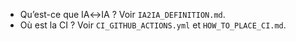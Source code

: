 - Qu’est-ce que IA↔IA ? Voir `IA2IA_DEFINITION.md`.
- Où est la CI ? Voir `CI_GITHUB_ACTIONS.yml` et `HOW_TO_PLACE_CI.md`.
